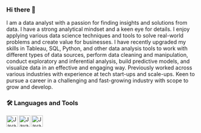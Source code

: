 ### Hi there 👋

I am a data analyst with a passion for finding insights and solutions from data. I have a strong analytical mindset and a keen eye for details. I enjoy applying various data science techniques and tools to solve real-world problems and create value for businesses. I have recently upgraded my skills in  Tableau, SQL, Python, and other data analysis tools to work with different types of data sources, perform data cleaning and manipulation, conduct exploratory and inferential analysis, build predictive models, and visualize data in an effective and engaging way.
Previously worked across various industries with experience at tech start-ups and scale-ups. Keen to pursue a career in a challenging and fast-growing industry with scope to grow and develop. 

###  🛠 Languages and Tools

<img align="left" alt="Java" width="30px" src="https://cdn.jsdelivr.net/gh/devicons/devicon/icons/postgresql/postgresql-original.svg" />
<img align="left" alt="Java" width="30px" src="https://cdn.jsdelivr.net/gh/devicons/devicon/icons/python/python-original.svg" />
<img align="left" alt="Java" width="30px" src="https://cdn.jsdelivr.net/gh/devicons/devicon/icons/mysql/mysql-original.svg" />

